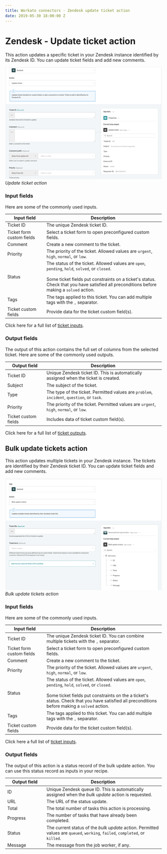 ```yaml
---
title: Workato connectors - Zendesk update ticket action
date: 2019-05-30 18:00:00 Z
---
```


# Zendesk - Update ticket action

This action updates a specific ticket in your Zendesk instance identified by its Zendesk ID. You can update ticket fields and add new comments.

![Update ticket action](/assets/images/connectors/zendesk/update-ticket-action.png)
*Update ticket action*

### Input fields

Here are some of the commonly used inputs.

<table class="unchanged rich-diff-level-one">
  <thead>
    <tr>
        <th width='25%'>Input field</th>
        <th>Description</th>
    </tr>
  </thead>
  <tbody>
    <tr>
      <td>Ticket ID</a></td>
      <td>
        The unique Zendesk ticket ID.
      </td>
    </tr>
     <tr>
      <td>Ticket form custom fields</td>
      <td>
        Select a ticket form to open preconfigured custom fields.
      </td>
    </tr>
    <tr>
      <td>Comment</a></td>
      <td>
        Create a new comment to the ticket.
      </td>
    </tr>
    <tr>
      <td>Priority</td>
      <td>
        The priority of the ticket. Allowed values are <code>urgent</code>, <code>high</code>, <code>normal</code>, or <code>low</code>.
      </td>
    </tr>
    <tr>
      <td>Status</td>
      <td>
        The status of the ticket. Allowed values are <code>open</code>, <code>pending</code>, <code>hold</code>, <code>solved</code>, or <code>closed</code>.<br>
        <br>
        Some ticket fields put constraints on a ticket's status. Check that you have satisfied all preconditions before making a <code>solved</code> action.
      </td>
    </tr>
    <tr>
      <td>Tags</td>
      <td>
        The tags applied to this ticket. You can add multiple tags with the <code>,</code> separator.
      </td>
    </tr>
    <tr>
      <td>Ticket custom fields</td>
      <td>
        Provide data for the ticket custom field(s).
      </td>
    </tr>
  </tbody>
</table>

Click here for a full list of [ticket inputs](/connectors/zendesk/ticket-fields.md#ticket-input-fields).

### Output fields

The output of this action contains the full set of columns from the selected ticket. Here are some of the commonly used outputs.

<table class="unchanged rich-diff-level-one">
  <thead>
    <tr>
        <th width='25%'>Output field</th>
        <th>Description</th>
    </tr>
  </thead>
  <tbody>
    <tr>
      <td>Ticket ID</td>
      <td>
        Unique Zendesk ticket ID. This is automatically assigned when the ticket is created.
      </td>
    </tr>
    <tr>
      <td>Subject</td>
      <td>
        The subject of the ticket.
      </td>
    </tr>
    <tr>
      <td>Type</td>
      <td>
        The type of the ticket. Permitted values are <code>problem</code>, <code>incident</code>, <code>question</code>, or <code>task</code>.
      </td>
    </tr>
    <tr>
      <td>Priority</td>
      <td>
        The priority of the ticket. Permitted values are <code>urgent</code>, <code>high</code>, <code>normal</code>, or <code>low</code>.
      </td>
    </tr>
    <tr>
      <td>Ticket custom fields</td>
      <td>
        Includes data of ticket custom field(s).
      </td>
    </tr>
  </tbody>
</table>

Click here for a full list of [ticket outputs](/connectors/zendesk/ticket-fields.md#ticket-output-fields).

## Bulk update tickets action

This action updates multiple tickets in your Zendesk instance. The tickets are identified by their Zendesk ticket ID. You can update ticket fields and add new comments.

![Bulk update tickets action](/assets/images/connectors/zendesk/bulk-update-tickets-action.png)
*Bulk update tickets action*

### Input fields

Here are some of the commonly used inputs.

<table class="unchanged rich-diff-level-one">
  <thead>
    <tr>
        <th width='25%'>Input field</th>
        <th>Description</th>
    </tr>
  </thead>
  <tbody>
    <tr>
      <td>Ticket ID</a></td>
      <td>
        The unique Zendesk ticket ID. You can combine multiple tickets with the <code>,</code> separator.
      </td>
    </tr>
     <tr>
      <td>Ticket form custom fields</td>
      <td>
        Select a ticket form to open preconfigured custom fields.
      </td>
    </tr>
    <tr>
      <td>Comment</a></td>
      <td>
        Create a new comment to the ticket.
      </td>
    </tr>
    <tr>
      <td>Priority</td>
      <td>
        The priority of the ticket. Allowed values are <code>urgent</code>, <code>high</code>, <code>normal</code>, or <code>low</code>.
      </td>
    </tr>
    <tr>
      <td>Status</td>
      <td>
        The status of the ticket. Allowed values are <code>open</code>, <code>pending</code>, <code>hold</code>, <code>solved</code>, or <code>closed</code>.<br>
        <br>
        Some ticket fields put constraints on the a ticket's status. Check that you have satisfied all preconditions before making a <code>solved</code> action.
      </td>
    </tr>
    <tr>
      <td>Tags</td>
      <td>
        The tags applied to this ticket. You can add multiple tags with the <code>,</code> separator.
      </td>
    </tr>
    <tr>
      <td>Ticket custom fields</td>
      <td>
        Provide data for the ticket custom field(s).
      </td>
    </tr>
  </tbody>
</table>

Click here a full list of [ticket inputs](/connectors/zendesk/ticket-fields.md#ticket-input-fields).

### Output fields

The output of this action is a status record of the bulk update action. You can use this status record as inputs in your recipe.

<table class="unchanged rich-diff-level-one">
  <thead>
    <tr>
        <th width='25%'>Output field</th>
        <th>Description</th>
    </tr>
  </thead>
  <tbody>
    <tr>
      <td>ID</td>
      <td>
        Unique Zendesk queue ID. This is automatically assigned when the <i>bulk update</i> action is requested.
      </td>
    </tr>
    <tr>
      <td>URL</td>
      <td>
        The URL of the status update.
      </td>
    </tr>
    <tr>
      <td>Total</td>
      <td>
        The total number of tasks this action is processing.
      </td>
    </tr>
    <tr>
      <td>Progress</td>
      <td>
        The number of tasks that have already been completed.
      </td>
    </tr>
    <tr>
      <td>Status</td>
      <td>
        The current status of the <i>bulk update</i> action. Permitted values are <code>queued</code>, <code>working</code>, <code>failed</code>, <code>completed</code>, or <code>killed</code>.
      </td>
    </tr>
    <tr>
      <td>Message</td>
      <td>
        The message from the job worker, if any.
      </td>
    </tr>
  </tbody>
</table>
